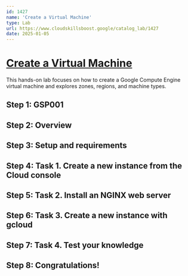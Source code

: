 ```yaml
---
id: 1427
name: 'Create a Virtual Machine'
type: Lab
url: https://www.cloudskillsboost.google/catalog_lab/1427
date: 2025-01-05
---
```


# [Create a Virtual Machine](https://www.cloudskillsboost.google/catalog_lab/1427)

This hands-on lab focuses on how to create a Google Compute Engine virtual machine and explores zones, regions, and machine types.

## Step 1: GSP001

## Step 2: Overview

## Step 3: Setup and requirements

## Step 4: Task 1. Create a new instance from the Cloud console

## Step 5: Task 2. Install an NGINX web server

## Step 6: Task 3. Create a new instance with gcloud

## Step 7: Task 4. Test your knowledge

## Step 8: Congratulations!
